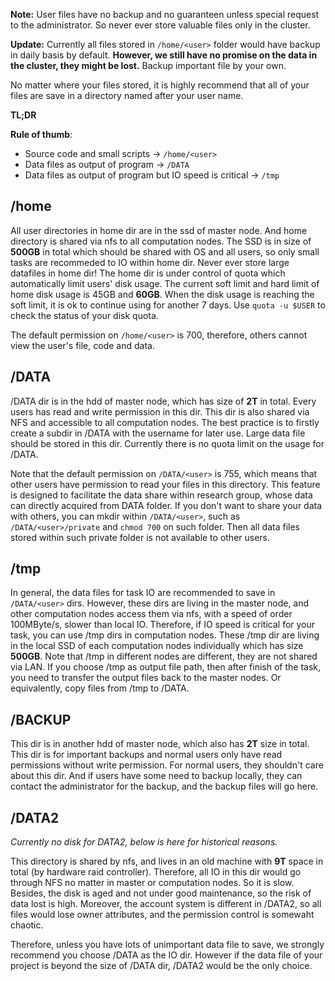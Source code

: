 **Note:** User files have no backup and no guaranteen unless special request to the administrator. So never ever store valuable files only in the cluster.

**Update:** Currently all files stored in `/home/<user>` folder would have backup in daily basis by default. **However, we still have no promise on the data in the cluster, they might be lost.** Backup important file by your own.

No matter where your files stored, it is highly recommend that all of your files are save in a directory named after your user name.

**TL;DR**

**Rule of thumb**:

* Source code and small scripts -> `/home/<user>`
* Data files as output of program -> `/DATA`
* Data files as output of program but IO speed is critical -> `/tmp`

## /home

All user directories in home dir are in the ssd of master node. And home directory is shared via nfs to all computation nodes. The SSD is in size of **500GB** in total which should be shared with OS and all users, so only small tasks are recommeded to IO within home dir. Never ever store large datafiles in home dir! The home dir is under control of quota which automatically limit users' disk usage. The current soft limit and hard limit of home disk usage is 45GB and **60GB**. When the disk usage is reaching the soft limit, it is ok to continue using for another 7 days. Use `quota -u $USER` to check the status of your disk quota.

The default permission on `/home/<user>` is 700, therefore, others cannot view the user's file, code and data.

## /DATA

/DATA dir is in the hdd of master node, which has size of **2T** in total. Every users has read and write permission in this dir.  This dir is also shared via NFS and accessible to all computation nodes. The best practice is to firstly create a subdir in /DATA with the username for later use. Large data file should be stored in this dir. Currently there is no quota limit on the usage for /DATA.

Note that the default permission on `/DATA/<user>` is 755, which means that other users have permission to read your files in this directory. This feature is designed to facilitate the data share within research group, whose data can directly acquired from DATA folder. If you don't want to share your data with others, you can mkdir within `/DATA/<user>`, such as `/DATA/<user>/private` and `chmod 700` on such folder. Then all data files stored within such private folder is not available to other users.

## /tmp

In general, the data files for task IO are recommended to save in `/DATA/<user>` dirs. However, these dirs are living in the master node, and other computation nodes access them via nfs, with a speed of order 100MByte/s, slower than local IO. Therefore, if IO speed is critical for your task, you can use /tmp dirs in computation nodes. These /tmp dir are living in the local SSD of each computation nodes individually which has size **500GB**. Note that /tmp in different nodes are different, they are not shared via LAN. If you choose /tmp as output file path, then after finish of the task, you need to transfer the output files back to the master nodes. Or equivalently, copy files from /tmp to /DATA.

## /BACKUP

This dir is in another hdd of master node, which also has **2T** size in total. This dir is for important backups and normal users only have read permissions without write permission. For normal users, they shouldn't care about this dir. And if users have some need to backup locally, they can contact the administrator for the backup, and the backup files will go here.

## /DATA2

*Currently no disk for DATA2, below is here for historical reasons.*

This directory is shared by nfs, and lives in an old machine with **9T** space in total (by hardware raid controller). Therefore, all IO in this dir would go through NFS no matter in master or computation nodes. So it is slow. Besides, the disk is aged and not under good maintenance, so the risk of data lost is high.  Moreover, the account system is different in /DATA2, so all files would lose owner attributes, and the permission control is somewaht chaotic.

Therefore, unless you have lots of unimportant data file to save, we strongly recommend you choose /DATA as the IO dir. However if the data file of your project is beyond the size of /DATA dir, /DATA2 would be the only choice.